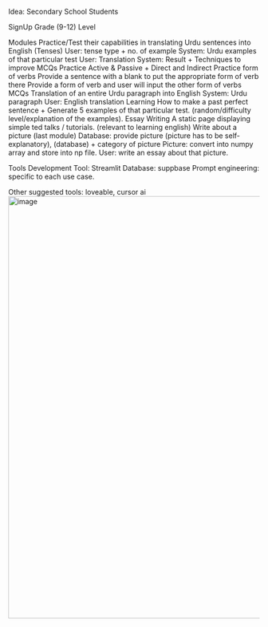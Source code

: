Idea: Secondary School Students

SignUp
Grade (9-12)
Level

Modules
Practice/Test their capabilities in translating Urdu sentences into English (Tenses)
User: tense type + no. of example
System: Urdu examples of that particular test
User: Translation
System: Result + Techniques to improve
MCQs
Practice Active & Passive + Direct and Indirect
Practice form of verbs
Provide a sentence with a blank to put the appropriate form of verb there
Provide a form of verb and user will input the other form of verbs
MCQs
Translation of an entire Urdu paragraph into English
System: Urdu paragraph
User: English translation
Learning
How to make a past perfect sentence + Generate 5 examples of that particular test. (random/difficulty level/explanation of the examples).
Essay Writing
A static page displaying simple ted talks / tutorials. (relevant to learning english)
Write about a picture (last module)
Database: provide picture (picture has to be self-explanatory), (database) + category of picture
Picture: convert into numpy array and store into np file.
User: write an essay about that picture.


Tools
Development Tool: Streamlit
Database: suppbase
Prompt engineering: specific to each use case.


Other suggested tools: loveable, cursor ai
<img width="1892" height="847" alt="image" src="https://github.com/user-attachments/assets/2af1b314-0475-4f47-af11-d23af2517d96" />
